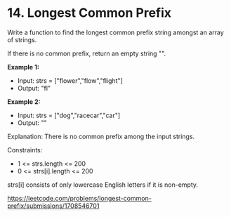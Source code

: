 # 14. Longest Common Prefix

Write a function to find the longest common prefix string amongst an array of strings.

If there is no common prefix, return an empty string "".

 

**Example 1:**
- Input: strs = ["flower","flow","flight"]
- Output: "fl"

**Example 2:**

- Input: strs = ["dog","racecar","car"]
- Output: ""

Explanation: There is no common prefix among the input strings.
 

Constraints:
- 1 <= strs.length <= 200
- 0 <= strs[i].length <= 200

strs[i] consists of only lowercase English letters if it is non-empty.

https://leetcode.com/problems/longest-common-prefix/submissions/1708546701